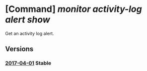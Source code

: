 # [Command] _monitor activity-log alert show_

Get an activity log alert.

## Versions

### [2017-04-01](/Resources/mgmt-plane/L3N1YnNjcmlwdGlvbnMve30vcmVzb3VyY2Vncm91cHMve30vcHJvdmlkZXJzL21pY3Jvc29mdC5pbnNpZ2h0cy9hY3Rpdml0eWxvZ2FsZXJ0cy97fQ==/2017-04-01.xml) **Stable**

<!-- mgmt-plane /subscriptions/{}/resourcegroups/{}/providers/microsoft.insights/activitylogalerts/{} 2017-04-01 -->
